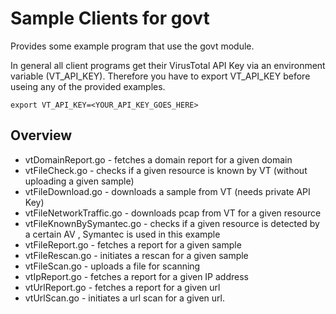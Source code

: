 # Sample Clients for govt

Provides some example program that use the govt module.

In general all client programs get their VirusTotal API Key via an environment variable (VT_API_KEY).
Therefore you have to export VT_API_KEY before useing any of the provided examples.

 ```export VT_API_KEY=<YOUR_API_KEY_GOES_HERE>```


## Overview

* vtDomainReport.go - fetches a domain report for a given domain
* vtFileCheck.go - checks if a given resource is known by VT (without uploading a given sample)
* vtFileDownload.go - downloads a sample from VT (needs private API Key)
* vtFileNetworkTraffic.go - downloads pcap from VT for a given resource
* vtFileKnownBySymantec.go - checks if a given resource is detected by a certain AV , Symantec is used in this example
* vtFileReport.go - fetches a report for a given sample
* vtFileRescan.go - initiates a rescan for a given sample
* vtFileScan.go - uploads a file for scanning
* vtIpReport.go - fetches a report for a given IP address
* vtUrlReport.go - fetches a report for a given url
* vtUrlScan.go - initiates a url scan for a given url.
